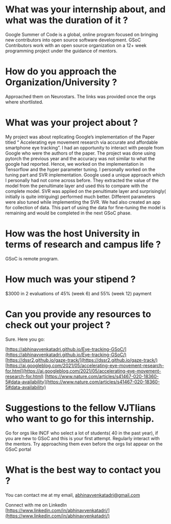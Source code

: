 # What was your internship about, and what was the duration of it ?

Google Summer of Code is a global, online program focused on bringing new contributors into open source software development. GSoC Contributors work with an open source organization on a 12+ week programming project under the guidance of mentors.

# How do you approach the Organization/University ?

Approached them on Neurostars. The links was provided once the orgs where shortlisted.

# What was your project about ?

My project was about replicating Google’s implementation of the Paper titled “ Accelerating eye movement research via accurate and affordable smartphone eye tracking”. I had an opportunity to interact with people from Google who were the authors of the paper. The project was done using pytorch the previous year and the accuracy was not similar to what the google had reported. Hence, we worked on the implementation in Tensorflow and the hyper parameter tuning. I personally worked on the tuning part and SVR implementation. Google used a unique approach which I personally had not come across before. They extracted the value of the model from the penultimate layer and used this to compare with the complete model. SVR was applied on the penultimate layer and surprisingly( initially is quite intriguing) performed much better. Different parameters were also tuned while implementing the SVR. We had also created an app for collection of data. This part of using the data for fine-tuning the model is remaining and would be completed in the next GSoC phase.

# How was the host University in terms of research and campus life ?

GSoC is remote program.

# How much was your stipend ?

$3000 in 2 evaluations of 45% (week 6) and 55% (week 12) payment

# Can you provide any resources to check out your project ?

Sure. Here you go:

[https://abhinavvenkatadri.github.io/Eye-tracking-GSoC/](https://abhinavvenkatadri.github.io/Eye-tracking-GSoC/)
[https://dssr2.github.io/gaze-track/](https://dssr2.github.io/gaze-track/)
[https://ai.googleblog.com/2021/05/accelerating-eye-movement-research-for.html](https://ai.googleblog.com/2021/05/accelerating-eye-movement-research-for.html)
[https://www.nature.com/articles/s41467-020-18360-5#data-availability](https://www.nature.com/articles/s41467-020-18360-5#data-availability)

# Suggestions to the fellow VJTIians who want to go for this internship.

Go for orgs like INCF who select a lot of students( 40 in the past year), if you are new to GSoC and this is your first attempt. Regularly interact with the mentors. Try approaching them even before the orgs list appear on the GSoC portal

# What is the best way to contact you ?

You can contact me at my email, [ abhinavvenkatadri@gmail.com](mailto:abhinavvenkatadri@gmail.com)

Connect with me on LinkedIn [https://www.linkedin.com/in/abhinavvenkatadri/](https://www.linkedin.com/in/abhinavvenkatadri/)
